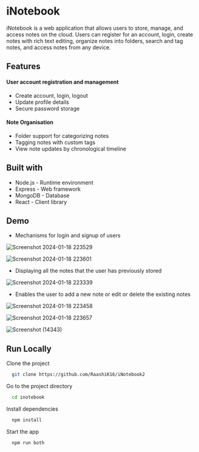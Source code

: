# iNotebook
iNotebook is a web application that allows users to store, manage, and access notes on the cloud. Users can register for an account, login, create notes with rich text editing, organize notes into folders, search and tag notes, and access notes from any device.

## Features

#### User account registration and management
- Create account, login, logout
- Update profile details
- Secure password storage

#### Note Organisation
- Folder support for categorizing notes
- Tagging notes with custom tags
- View note updates by chronological timeline

## Built with
- Node.js - Runtime environment
- Express - Web framework
- MongoDB - Database
- React - Client library

## Demo

- Mechanisms for login and signup of users

![Screenshot 2024-01-18 223529](https://github.com/RaashiK16/iNotebook2/assets/126188705/cb18270e-0912-4474-817c-77444a676a26)


![Screenshot 2024-01-18 223601](https://github.com/RaashiK16/iNotebook2/assets/126188705/a370acbf-09c3-45be-b91b-0d0109f9cc18)

- Displaying all the notes that the user has previously stored

![Screenshot 2024-01-18 223339](https://github.com/RaashiK16/iNotebook2/assets/126188705/3f2c7294-dc18-474c-adf2-d5558e4ccaf5)



- Enables the user to add a new note or edit or delete the existing notes

![Screenshot 2024-01-18 223458](https://github.com/RaashiK16/iNotebook2/assets/126188705/56bb8a93-6a6f-427d-a463-9a23abf9594f)

![Screenshot 2024-01-18 223657](https://github.com/RaashiK16/iNotebook2/assets/126188705/f8b48006-a71c-4289-98d0-37a77f3b86d8)

![Screenshot (14343)](https://github.com/RaashiK16/iNotebook2/assets/126188705/123c5289-dcac-4503-aac6-dc3c114b503c)






## Run Locally

Clone the project

```bash
  git clone https://github.com/RaashiK16/iNotebook2
```

Go to the project directory

```bash
  cd inotebook
```

Install dependencies

```bash
  npm install
```

Start the app

```bash
  npm run both
```




